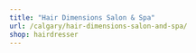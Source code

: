 ```yaml
---
title: "Hair Dimensions Salon & Spa"
url: /calgary/hair-dimensions-salon-and-spa/
shop: hairdresser
---
```

